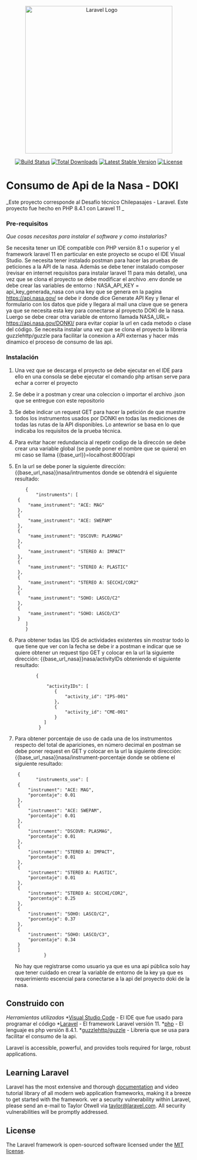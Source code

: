 <p align="center"><a href="https://laravel.com" target="_blank"><img src="https://raw.githubusercontent.com/laravel/art/master/logo-lockup/5%20SVG/2%20CMYK/1%20Full%20Color/laravel-logolockup-cmyk-red.svg" width="400" alt="Laravel Logo"></a></p>

<p align="center">
<a href="https://github.com/laravel/framework/actions"><img src="https://github.com/laravel/framework/workflows/tests/badge.svg" alt="Build Status"></a>
<a href="https://packagist.org/packages/laravel/framework"><img src="https://img.shields.io/packagist/dt/laravel/framework" alt="Total Downloads"></a>
<a href="https://packagist.org/packages/laravel/framework"><img src="https://img.shields.io/packagist/v/laravel/framework" alt="Latest Stable Version"></a>
<a href="https://packagist.org/packages/laravel/framework"><img src="https://img.shields.io/packagist/l/laravel/framework" alt="License"></a>
</p> 

# Consumo de Api de la Nasa - DOKI

 _Este proyecto corresponde al Desafío técnico Chilepasajes - Laravel. Este proyecto fue hecho en PHP 8.4.1 con Laravel 11 _
 
### Pre-requisitos 
_Que cosas necesitas para instalar el software y como instalarlas?_

Se necesita tener un IDE compatible con PHP versión 8.1 o superior y el framework laravel 11 en particular en este proyecto se ocupo el IDE Visual Studio. Se necesita tener instalado postman para hacer las pruebas de peticiones a la  API de la nasa. Además se debe tener instalado composer (revisar en internet requisitos para instalar laravel 11 para más detalle), una vez que se clona el proyecto se debe modificar el archivo .env  donde se debe crear las variables de entorno : NASA_API_KEY = api_key_generada_nasa  con una key que se genera en la pagina https://api.nasa.gov/  se debe ir donde dice Generate API Key y llenar el formulario con los datos que pide y llegara al mail una clave que se genera ya que se necesita esta key para conectarse al proyecto DOKI de la nasa. Luergo se debe crear otra variable  de entorno llamada NASA_URL= https://api.nasa.gov/DONKI/ para evitar copiar la url en cada metodo o clase del código. Se necesita instalar una vez que se clona el proyecto la libreria guzzlehttp/guzzle para facilitar la conexion a API externas y hacer más dinamico el proceso de consumo de las api. 

### Instalación 
1. Una vez que se descarga el proyecto se debe ejecutar en el IDE  para ello en una consola  se debe ejecutar el comando php artisan serve para echar a correr el proyecto
2. Se debe ir a postman  y crear una coleccion o importar el archivo .json que se entregue con este repositorio
3. Se debe indicar un request GET para hacer la petición de que muestre todos los instrumentos usados por DONKI en todas las mediciones de todas las rutas de la API disponibles. Lo antewrior se basa en lo que indicaba los requisitos de la prueba técnica.
4. Para evitar hacer redundancia al repetir codigo de la direccón se debe crear una variable global (se puede poner el nombre que se quiera) en mi caso se llama {{base_url}}=localhost:8000/api
5. En la url se debe poner la siguiente dirección: {{base_url_nasa}}nasa/intrumentos donde se obtendrá el siguiente resultado:

           {
               "instruments": [
        {
            "name_instrument": "ACE: MAG"
        },
        {
            "name_instrument": "ACE: SWEPAM"
        },
        {
            "name_instrument": "DSCOVR: PLASMAG"
        },
        {
            "name_instrument": "STEREO A: IMPACT"
        },
        {
            "name_instrument": "STEREO A: PLASTIC"
        },
        {
            "name_instrument": "STEREO A: SECCHI/COR2"
        },
        {
            "name_instrument": "SOHO: LASCO/C2"
        },
        {
            "name_instrument": "SOHO: LASCO/C3"
        }
           ]
           }
  6. Para obtener todas las IDS de actividades existentes sin mostrar todo lo que tiene que ver con la fecha se debe ir a postman e indicar que se quiere obtener un request tipo GET  y colocar en la url la siguiente dirección: {{base_url_nasa}}nasa/activityIDs obteniendo el siguiente resultado:

                 {
               
                     "activityIDs": [
                        {
                            "activity_id": "IPS-001"
                        },
                        {
                            "activity_id": "CME-001"
                        }
                    ]
                  }
7. Para obtener porcentaje de uso de cada una de los instrumentos respecto del total de apariciones, en número decimal en postman se debe poner request en GET  y colocar en la url la siguiente dirección: {{base_url_nasa}}nasa/instrument-porcentaje donde se obtiene el siguiente resultado:

        {
               "instruments_use": [
        {
            "instrument": "ACE: MAG",
            "porcentaje": 0.01
        },
        {
            "instrument": "ACE: SWEPAM",
            "porcentaje": 0.01
        },
        {
            "instrument": "DSCOVR: PLASMAG",
            "porcentaje": 0.01
        },
        {
            "instrument": "STEREO A: IMPACT",
            "porcentaje": 0.01
        },
        {
            "instrument": "STEREO A: PLASTIC",
            "porcentaje": 0.01
        },
        {
            "instrument": "STEREO A: SECCHI/COR2",
            "porcentaje": 0.25
        },
        {
            "instrument": "SOHO: LASCO/C2",
            "porcentaje": 0.37
        },
        {
            "instrument": "SOHO: LASCO/C3",
            "porcentaje": 0.34
        }
        ]
                  }
   No hay que registrarse como usuario ya que es una api pública  solo hay que tener cuidado en crear la variable de entorno de la key ya que es requerimiento escencial para conectarse a la  api del proyecto 
  doki de la nasa.

## Construido con 
 _Herramientas utilizadas_
 *[Visual Studio Code](https://code.visualstudio.com/) - El IDE que fue usado para programar el código
 *[Laravel](https://laravel.com/) - El framework Laravel versión 11.
 *[php](https://www.php.net/) - El lenguaje es php versión 8.4.1.
 *[guzzlehttp/guzzle](https://docs.guzzlephp.org/en/stable/) - Libreria que se usa para facilitar el consumo de la api. 
 

Laravel is accessible, powerful, and provides tools required for large, robust applications.

## Learning Laravel

Laravel has the most extensive and thorough [documentation](https://laravel.com/docs) and video tutorial library of all modern web application frameworks, making it a breeze to get started with the framework.
ver a security vulnerability within Laravel, please send an e-mail to Taylor Otwell via [taylor@laravel.com](mailto:taylor@laravel.com). All security vulnerabilities will be promptly addressed.

## License

The Laravel framework is open-sourced software licensed under the [MIT license](https://opensource.org/licenses/MIT).

